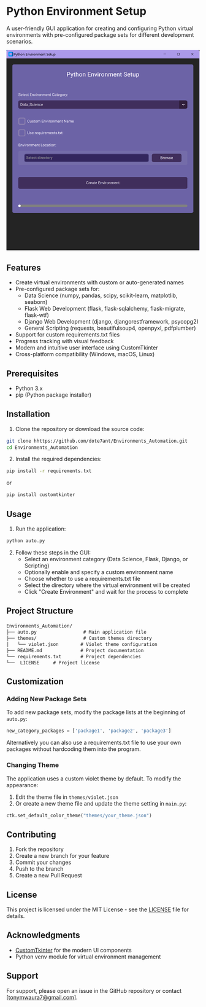 # Python Environment Setup

A user-friendly GUI application for creating and configuring Python virtual environments with pre-configured package sets for different development scenarios.

<p align="center">
  <picture>
    <source media="(prefers-color-scheme: dark)" srcset="./Assets/View.png">
    <img src="./Assets\View.png">
  </picture>
</p>

## Features

- Create virtual environments with custom or auto-generated names
- Pre-configured package sets for:
  - Data Science (numpy, pandas, scipy, scikit-learn, matplotlib, seaborn)
  - Flask Web Development (flask, flask-sqlalchemy, flask-migrate, flask-wtf)
  - Django Web Development (django, djangorestframework, psycopg2)
  - General Scripting (requests, beautifulsoup4, openpyxl, pdfplumber)
- Support for custom requirements.txt files
- Progress tracking with visual feedback
- Modern and intuitive user interface using CustomTkinter
- Cross-platform compatibility (Windows, macOS, Linux)

## Prerequisites

- Python 3.x
- pip (Python package installer)

## Installation

1. Clone the repository or download the source code:
```bash
git clone hhttps://github.com/dote7ant/Environments_Automation.git
cd Environments_Automation
```

2. Install the required dependencies:
```bash
pip install -r requirements.txt
```

or 

```bash
pip install customtkinter
```

## Usage

1. Run the application:
```bash
python auto.py
```

2. Follow these steps in the GUI:
   - Select an environment category (Data Science, Flask, Django, or Scripting)
   - Optionally enable and specify a custom environment name
   - Choose whether to use a requirements.txt file
   - Select the directory where the virtual environment will be created
   - Click "Create Environment" and wait for the process to complete

## Project Structure

```
Environments_Automation/
├── auto.py                 # Main application file
├── themes/                 # Custom themes directory
│   └── violet.json        # Violet theme configuration
├── README.md              # Project documentation
└── requirements.txt       # Project dependencies
└──  LICENSE     # Project license

```

## Customization

### Adding New Package Sets

To add new package sets, modify the package lists at the beginning of `auto.py`:

```python
new_category_packages = ['package1', 'package2', 'package3']
```

Alternatively you can also use a requirements.txt file to use your own packages without hardcoding them into the program.

### Changing Theme

The application uses a custom violet theme by default. To modify the appearance:

1. Edit the theme file in `themes/violet.json`
2. Or create a new theme file and update the theme setting in `main.py`:
```python
ctk.set_default_color_theme("themes/your_theme.json")
```

## Contributing

1. Fork the repository
2. Create a new branch for your feature
3. Commit your changes
4. Push to the branch
5. Create a new Pull Request

## License

This project is licensed under the MIT License - see the [LICENSE](LICENSE) file for details.

## Acknowledgments

- [CustomTkinter](https://github.com/TomSchimansky/CustomTkinter) for the modern UI components
- Python venv module for virtual environment management

## Support

For support, please open an issue in the GitHub repository or contact [tonymwaura7@gmail.com].